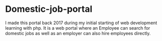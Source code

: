 # Domestic-job-portal
I made this portal back 2017 during my initial starting of web development learning with php.
It is a web portal where an Employee can search for domestic jobs as well as an employer can also hire employees directly.
